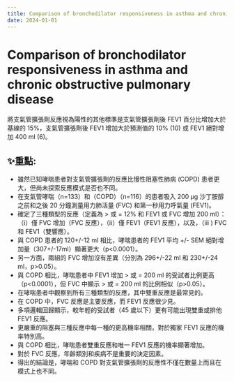 ```yaml
---
title: Comparison of bronchodilator responsiveness in asthma and chronic obstructive pulmonary disease
date: 2024-01-01
---
```

# Comparison of bronchodilator responsiveness in asthma and chronic obstructive pulmonary disease

將支氣管擴張劑反應視為陽性的其他標準是支氣管擴張劑後 FEV1 百分比增加大於基線的 15%，支氣管擴張劑後 FEV1 增加大於預測值的 10% (10) 或 FEV1 絕對增加 400 ml (6)。

## ✨重點:
- 雖然已知哮喘患者對支氣管擴張劑的反應比慢性阻塞性肺病 (COPD) 患者更大，但尚未探索反應模式是否也不同。
- 在支氣管哮喘（n=133）和（COPD）（n=116）的患者吸入 200 μg 沙丁胺醇之前和之後 20 分鐘測量用力肺活量 (FVC) 和第一秒用力呼氣量 (FEV1)。
- 確定了三種類型的反應（定義為 > 或 = 12% 和 FEV1 或 FVC 增加 200 ml）：（i）僅 FVC 增加（FVC 反應），（ii）僅 FEV1（FEV1 反應），以及，（iii ) FVC 和 FEV1（雙響應）。
- 與 COPD 患者的 120+/-12 ml 相比，哮喘患者的 FEV1 平均 +/- SEM 絕對增加量（307+/-17ml）顯著更大（p<0.0001）。
- 另一方面，兩組的 FVC 增加沒有差異（分別為 296+/-22 ml 和 230+/-24 ml，p>0.05）。
- 與 COPD 相比，哮喘患者中 FEV1 增加 > 或 = 200 ml 的受試者比例更高（p<0.0001），但 FVC 中顯示 > 或 = 200 ml 的比例相似（p>0.05）。
- 在哮喘患者中觀察到所有三種類型的反應，其中雙重反應是最常見的。
- 在 COPD 中，FVC 反應是主要反應，而 FEV1 反應很少見。
- 多項邏輯回歸顯示，較年輕的受試者（45 歲以下）更有可能出現雙重或排他 FEV1 反應。
- 更嚴重的阻塞與三種反應中每一種的更高機率相關，對於獨家 FEV1 反應的機率特別高。
- 與 COPD 相比，哮喘患者雙重反應和唯一 FEV1 反應的機率顯著增加。
- 對於 FVC 反應，年齡類別和疾病不是重要的決定因素。
- 得出的結論是，哮喘和 COPD 對支氣管擴張劑的反應性不僅在數量上而且在模式上也不同。
